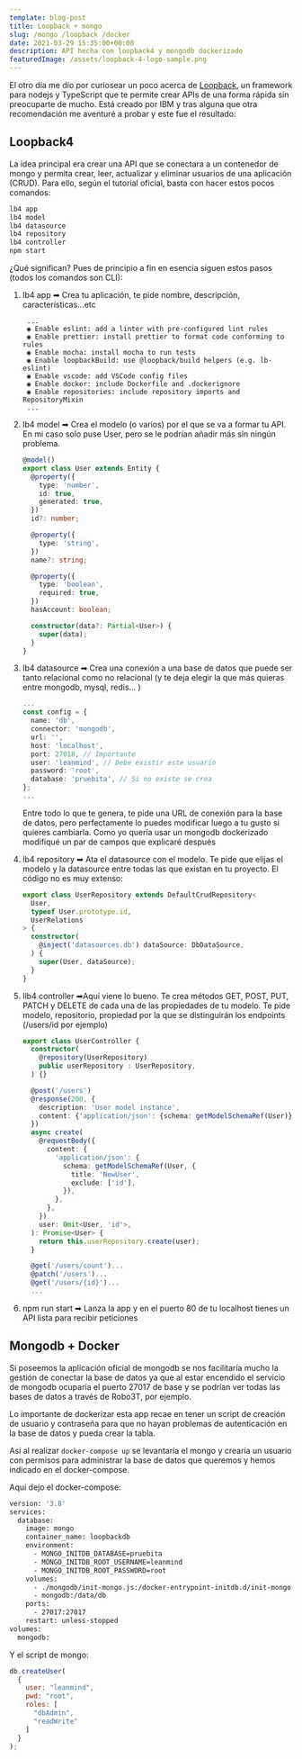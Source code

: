 ```yaml
---
template: blog-post
title: Loopback + mongo
slug: /mongo /loopback /docker
date: 2021-03-29 15:35:00+00:00
description: API hecha con loopback4 y mongodb dockerizado
featuredImage: /assets/loopback-4-logo-sample.png
---
```



El otro día me dio por curiosear un poco acerca de [Loopback](https://loopback.io/), un framework para nodejs y TypeScript que te permite crear APIs de una forma rápida sin preocuparte de mucho. Está creado por IBM y tras alguna que otra recomendación me aventuré a probar y este fue el resultado: 

## Loopback4

La idea principal era crear una API que se conectara a un contenedor de mongo y permita crear, leer, actualizar y eliminar usuarios de una aplicación (CRUD). Para ello, según el tutorial oficial, basta con hacer estos pocos comandos: 

```javascript
lb4 app
lb4 model
lb4 datasource
lb4 repository
lb4 controller
npm start
```

¿Qué significan? Pues de principio a fin en esencia siguen estos pasos (todos los comandos son CLI): 

1. lb4 app ➡ Crea tu aplicación, te pide nombre, descripción, características...etc

   ```
    ...
    ◉ Enable eslint: add a linter with pre-configured lint rules
    ◉ Enable prettier: install prettier to format code conforming to rules
    ◉ Enable mocha: install mocha to run tests
    ◉ Enable loopbackBuild: use @loopback/build helpers (e.g. lb-eslint)
    ◉ Enable vscode: add VSCode config files
    ◉ Enable docker: include Dockerfile and .dockerignore
    ◉ Enable repositories: include repository imports and RepositoryMixin
    ...
   ```
2. lb4 model ➡ Crea el modelo (o varios) por el que se va a formar tu API. En mi caso solo puse User, pero se le podrían añadir más sin ningún problema. 

   ```typescript
   @model()
   export class User extends Entity {
     @property({
       type: 'number',
       id: true,
       generated: true,
     })
     id?: number;

     @property({
       type: 'string',
     })
     name?: string;

     @property({
       type: 'boolean',
       required: true,
     })
     hasAccount: boolean;

     constructor(data?: Partial<User>) {
       super(data);
     }
   }
   ```
3. lb4 datasource ➡ Crea una conexión a una base de datos que puede ser tanto relacional como no relacional (y te deja elegir la que más quieras entre mongodb, mysql, redis... )

   ```typescript
   ...
   const config = {
     name: 'db',
     connector: 'mongodb',
     url: '',
     host: 'localhost',
     port: 27018, // Importante
     user: 'leanmind', // Debe existir este usuario 
     password: 'root',
     database: 'pruebita', // Si no existe se crea
   };
   ...
   ```

   Entre todo lo que te genera, te pide una URL de conexión para la base de datos, pero perfectamente lo puedes modificar luego a tu gusto si quieres cambiarla. Como yo quería usar un mongodb dockerizado modifiqué un par de campos que explicaré después
4. lb4 repository ➡ Ata el datasource con el modelo. Te pide que elijas el modelo y la datasource entre todas las que existan en tu proyecto. El código no es muy extenso: 

   ```typescript
   export class UserRepository extends DefaultCrudRepository<
     User,
     typeof User.prototype.id,
     UserRelations
   > {
     constructor(
       @inject('datasources.db') dataSource: DbDataSource,
     ) {
       super(User, dataSource);
     }
   }
   ```
5. llb4 controller ➡Aquí viene lo bueno. Te crea métodos GET, POST, PUT, PATCH y DELETE de cada una de las propiedades de tu modelo. Te pide modelo, repositorio, propiedad por la que se distinguirán los endpoints (/users/id por ejemplo)

   ```typescript
   export class UserController {
     constructor(
       @repository(UserRepository)
       public userRepository : UserRepository,
     ) {}

     @post('/users')
     @response(200, {
       description: 'User model instance',
       content: {'application/json': {schema: getModelSchemaRef(User)}},
     })
     async create(
       @requestBody({
         content: {
           'application/json': {
             schema: getModelSchemaRef(User, {
               title: 'NewUser',
               exclude: ['id'],
             }),
           },
         },
       })
       user: Omit<User, 'id'>,
     ): Promise<User> {
       return this.userRepository.create(user);
     }

     @get('/users/count')...
     @patch('/users')...
     @get('/users/{id}')...
     ...
   ```
6. npm run start ➡ Lanza la app y en el puerto 80 de tu localhost tienes un API lista para recibir peticiones 

## Mongodb + Docker

Si poseemos la aplicación oficial de mongodb se nos facilitaría mucho la gestión de conectar la base de datos ya que al estar encendido el servicio de mongodb ocuparía el puerto 27017 de base y se podrían ver todas las bases de datos a través de Robo3T, por ejemplo.

Lo importante de dockerizar esta app recae en tener un script de creación de usuario y contraseña para que no hayan problemas de autenticación en la base de datos y pueda crear la tabla.

Así al realizar `docker-compose up` se levantaría el mongo y crearía un usuario con permisos para administrar la base de datos que queremos y hemos indicado en el docker-compose.

Aquí dejo el docker-compose: 

```dockerfile
version: '3.8'
services:
  database:
    image: mongo
    container_name: loopbackdb
    environment:
      - MONGO_INITDB_DATABASE=pruebita
      - MONGO_INITDB_ROOT_USERNAME=leanmind
      - MONGO_INITDB_ROOT_PASSWORD=root
    volumes:
      - ./mongodb/init-mongo.js:/docker-entrypoint-initdb.d/init-mongo-js:ro
      - mongodb:/data/db
    ports:
      - 27017:27017
    restart: unless-stopped
volumes:
  mongodb:
```

Y el script de mongo: 

```javascript
db.createUser(
  { 
    user: "leanmind", 
    pwd: "root", 
    roles: [
      "dbAdmin", 
      "readWrite"
    ]
  }
);
```